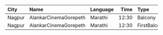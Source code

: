| City   | Name                  | Language |  Time | Type         | Price | Capacity | Booked |
| :----- | :-------------------- | :------- | ----: | :----------- | ----: | -------: | -----: |
| Nagpur | AlankarCinemaGorepeth | Marathi  | 12:30 | Balcony      |  100₹ |      188 |     93 |
| Nagpur | AlankarCinemaGorepeth | Marathi  | 12:30 | FirstBalcony |   70₹ |      311 |    156 |